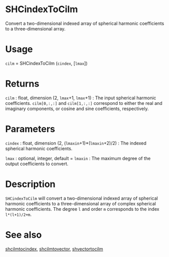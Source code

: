 # SHCindexToCilm

Convert a two-dimensional indexed array of spherical harmonic coefficients to a three-dimensional array.

# Usage

`cilm` = SHCindexToCilm (`cindex`, [`lmax`])

# Returns

`cilm` : float, dimension (2, `lmax`+1, `lmax`+1)
:   The input spherical harmonic coefficients. `cilm[0,:,:]` and `cilm[1,:,:]` correspond to either the real and imaginary components, or cosine and sine coefficients, respectively.

# Parameters

`cindex` : float, dimension (2, (`lmaxin`+1)\*(`lmaxin`+2)/2)
:   The indexed spherical harmonic coefficients.

`lmax` : optional, integer, default = `lmaxin`
:   The maximum degree of the output coefficients to convert.

# Description

`SHCindexToCilm` will convert a two-dimensional indexed array of spherical harmonic coefficients to a three-dimensional array of complex spherical harmonic coefficients.  The degree `l` and order `m` corresponds to the index `l*(l+1)/2+m`.

# See also

[shcilmtocindex](pyshcilmtocindex.html), [shcilmtovector](pyshcilmtovector.html), [shvectortocilm](pyshvectortocilm.html)
